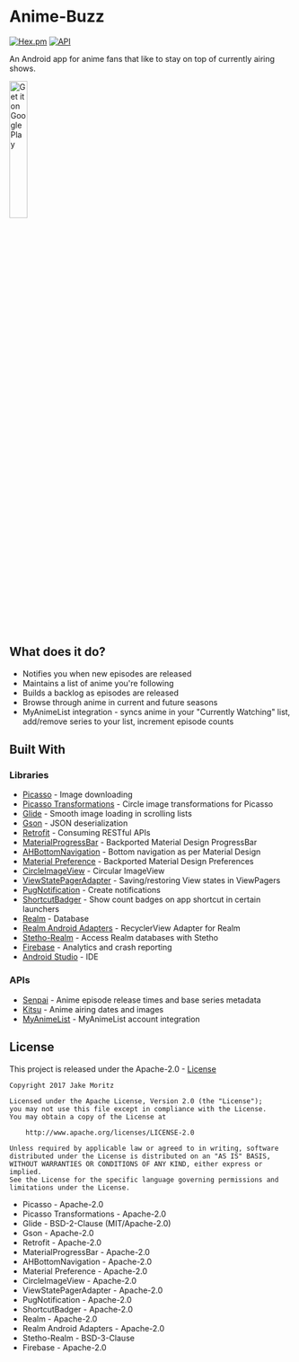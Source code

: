# Anime-Buzz
[![Hex.pm](https://img.shields.io/hexpm/l/plug.svg)](LICENSE)
[![API](https://img.shields.io/badge/API-15%2B-green.svg?style=flat)](https://android-arsenal.com/api?level=15)

An Android app for anime fans that like to stay on top of currently airing shows.

<a href='https://play.google.com/store/apps/details?id=me.jakemoritz.animebuzz&pcampaignid=MKT-Other-global-all-co-prtnr-py-PartBadge-Mar2515-1'><img width="25%" height="auto" alt='Get it on Google Play' src='https://play.google.com/intl/en_us/badges/images/generic/en_badge_web_generic.png'/></a>

## What does it do?
- Notifies you when new episodes are released
- Maintains a list of anime you're following 
- Builds a backlog as episodes are released
- Browse through anime in current and future seasons
- MyAnimeList integration - syncs anime in your "Currently Watching" list, add/remove series to your list, increment episode counts

## Built With

### Libraries
- [Picasso](https://square.github.io/picasso/) - Image downloading
- [Picasso Transformations](https://github.com/wasabeef/picasso-transformations) - Circle image transformations for Picasso
- [Glide](https://github.com/bumptech/glide) - Smooth image loading in scrolling lists
- [Gson](https://github.com/google/gson) - JSON deserialization
- [Retrofit](https://github.com/square/retrofit) - Consuming RESTful APIs
- [MaterialProgressBar](https://github.com/DreaminginCodeZH/MaterialProgressBar) - Backported Material Design ProgressBar
- [AHBottomNavigation](https://github.com/aurelhubert/ahbottomnavigation) - Bottom navigation as per Material Design
- [Material Preference](https://github.com/consp1racy/android-support-preference) - Backported Material Design Preferences
- [CircleImageView](https://github.com/hdodenhof/CircleImageView) - Circular ImageView
- [ViewStatePagerAdapter](https://github.com/NightlyNexus/ViewStatePagerAdapter) - Saving/restoring View states in ViewPagers
- [PugNotification](https://github.com/halysongoncalves/Pugnotification) - Create notifications
- [ShortcutBadger](https://github.com/leolin310148/ShortcutBadger) - Show count badges on app shortcut in certain launchers
- [Realm](https://realm.io/docs/get-started/overview/) - Database
- [Realm Android Adapters](https://github.com/realm/realm-android-adapters) - RecyclerView Adapter for Realm
- [Stetho-Realm](https://github.com/uPhyca/stetho-realm) - Access Realm databases with Stetho
- [Firebase](https://firebase.google.com/) - Analytics and crash reporting
- [Android Studio](https://developer.android.com/studio/index.html) - IDE

### APIs
- [Senpai](http://www.senpai.moe) - Anime episode release times and base series metadata
- [Kitsu](http://docs.kitsu.apiary.io/#) - Anime airing dates and images
- [MyAnimeList](https://myanimelist.net/modules.php?go=api) - MyAnimeList account integration

## License
This project is released under the Apache-2.0 - [License](/LICENSE)

   ```
   Copyright 2017 Jake Moritz

   Licensed under the Apache License, Version 2.0 (the "License");
   you may not use this file except in compliance with the License.
   You may obtain a copy of the License at

       http://www.apache.org/licenses/LICENSE-2.0

   Unless required by applicable law or agreed to in writing, software
   distributed under the License is distributed on an "AS IS" BASIS,
   WITHOUT WARRANTIES OR CONDITIONS OF ANY KIND, either express or implied.
   See the License for the specific language governing permissions and
   limitations under the License.
   ```

- Picasso - Apache-2.0
- Picasso Transformations - Apache-2.0
- Glide - BSD-2-Clause (MIT/Apache-2.0)
- Gson - Apache-2.0
- Retrofit - Apache-2.0
- MaterialProgressBar - Apache-2.0
- AHBottomNavigation - Apache-2.0
- Material Preference - Apache-2.0
- CircleImageView - Apache-2.0
- ViewStatePagerAdapter - Apache-2.0
- PugNotification - Apache-2.0
- ShortcutBadger - Apache-2.0
- Realm - Apache-2.0
- Realm Android Adapters - Apache-2.0
- Stetho-Realm - BSD-3-Clause
- Firebase - Apache-2.0
